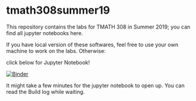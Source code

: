 # tmath308summer19
This repository contains the labs for TMATH 308 in Summer 2019; you can find all jupyter notebooks here. 

If you have local version of these softwares, feel free to use your own machine to work on the labs. Otherwise:

click below for Jupyter Notebook! 

[![Binder](https://mybinder.org/badge_logo.svg)](https://mybinder.org/v2/gh/yajuna/tmath308summer19/master)

It might take a few minutes for the jupyter notebook to open up. You can read the Build log while waiting. 
